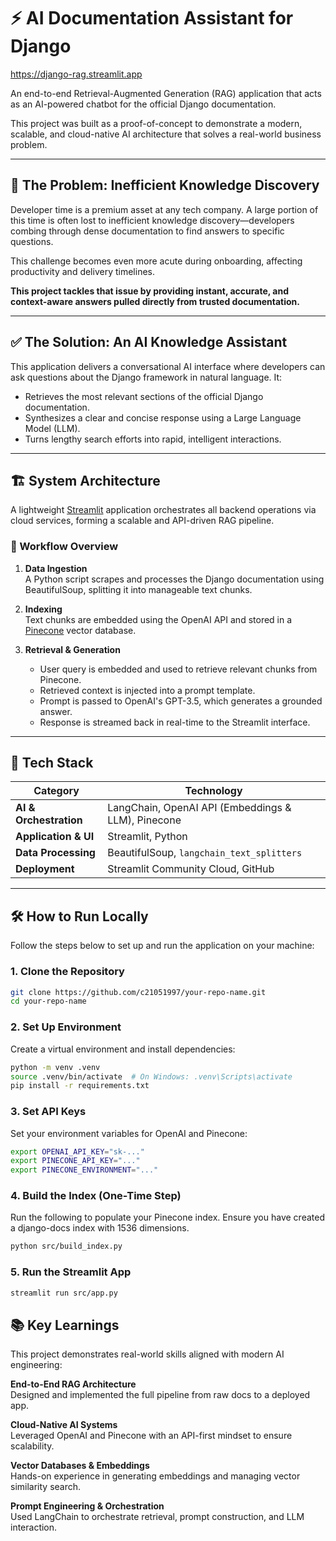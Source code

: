 # ⚡ AI Documentation Assistant for Django

https://django-rag.streamlit.app

An end-to-end Retrieval-Augmented Generation (RAG) application that acts as an AI-powered chatbot for the official Django documentation.  
  
This project was built as a proof-of-concept to demonstrate a modern, scalable, and cloud-native AI architecture that solves a real-world business problem.

---

## 🚧 The Problem: Inefficient Knowledge Discovery

Developer time is a premium asset at any tech company. A large portion of this time is often lost to inefficient knowledge discovery—developers combing through dense documentation to find answers to specific questions.

This challenge becomes even more acute during onboarding, affecting productivity and delivery timelines.

**This project tackles that issue by providing instant, accurate, and context-aware answers pulled directly from trusted documentation.**

---

## ✅ The Solution: An AI Knowledge Assistant

This application delivers a conversational AI interface where developers can ask questions about the Django framework in natural language. It:

- Retrieves the most relevant sections of the official Django documentation.
- Synthesizes a clear and concise response using a Large Language Model (LLM).
- Turns lengthy search efforts into rapid, intelligent interactions.

<!-- Replace with a URL to your app screenshot -->

---

## 🏗️ System Architecture

A lightweight [Streamlit](https://streamlit.io/) application orchestrates all backend operations via cloud services, forming a scalable and API-driven RAG pipeline.

<!-- Replace with a URL to your architecture diagram -->

### 🔄 Workflow Overview

1. **Data Ingestion**  
   A Python script scrapes and processes the Django documentation using BeautifulSoup, splitting it into manageable text chunks.

2. **Indexing**  
   Text chunks are embedded using the OpenAI API and stored in a [Pinecone](https://www.pinecone.io/) vector database.

3. **Retrieval & Generation**  
   - User query is embedded and used to retrieve relevant chunks from Pinecone.  
   - Retrieved context is injected into a prompt template.  
   - Prompt is passed to OpenAI's GPT-3.5, which generates a grounded answer.  
   - Response is streamed back in real-time to the Streamlit interface.

---

## 🧰 Tech Stack

| Category          | Technology                                               |
|-------------------|-----------------------------------------------------------|
| **AI & Orchestration** | LangChain, OpenAI API (Embeddings & LLM), Pinecone       |
| **Application & UI**   | Streamlit, Python                                       |
| **Data Processing**    | BeautifulSoup, `langchain_text_splitters`               |
| **Deployment**         | Streamlit Community Cloud, GitHub                       |

---

## 🛠️ How to Run Locally

Follow the steps below to set up and run the application on your machine:

### 1. Clone the Repository

```bash
git clone https://github.com/c21051997/your-repo-name.git
cd your-repo-name
```

### 2. Set Up Environment

Create a virtual environment and install dependencies:

```bash
python -m venv .venv
source .venv/bin/activate  # On Windows: .venv\Scripts\activate
pip install -r requirements.txt
```

### 3. Set API Keys

Set your environment variables for OpenAI and Pinecone:

```bash
export OPENAI_API_KEY="sk-..."
export PINECONE_API_KEY="..."
export PINECONE_ENVIRONMENT="..."
```

### 4. Build the Index (One-Time Step)

Run the following to populate your Pinecone index.
Ensure you have created a django-docs index with 1536 dimensions.

```bash
python src/build_index.py
```

### 5. Run the Streamlit App

```bash
streamlit run src/app.py
```

## 📚 Key Learnings

This project demonstrates real-world skills aligned with modern AI engineering:

**End-to-End RAG Architecture**  
Designed and implemented the full pipeline from raw docs to a deployed app.

**Cloud-Native AI Systems**  
Leveraged OpenAI and Pinecone with an API-first mindset to ensure scalability.

**Vector Databases & Embeddings**  
Hands-on experience in generating embeddings and managing vector similarity search.

**Prompt Engineering & Orchestration**  
Used LangChain to orchestrate retrieval, prompt construction, and LLM interaction.